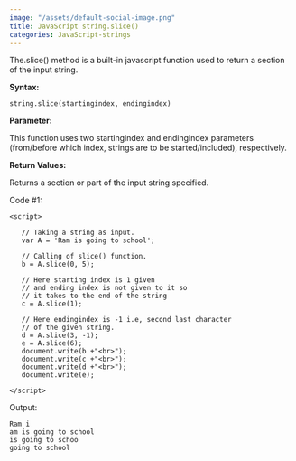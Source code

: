```yaml
---
image: "/assets/default-social-image.png"
title: JavaScript string.slice()
categories: JavaScript-strings
---
```


The.slice() method is a built-in javascript function used to return a section of the input string.

**Syntax:**

`string.slice(startingindex, endingindex)`

**Parameter:**

This function uses two startingindex and endingindex parameters (from/before which index, strings are to be started/included), respectively.

**Return Values:**

Returns a section or part of the input string specified.

Code #1:

```
<script>                     
   
   // Taking a string as input. 
   var A = 'Ram is going to school'; 
     
   // Calling of slice() function. 
   b = A.slice(0, 5); 
  
   // Here starting index is 1 given 
   // and ending index is not given to it so 
   // it takes to the end of the string   
   c = A.slice(1); 
     
   // Here endingindex is -1 i.e, second last character 
   // of the given string. 
   d = A.slice(3, -1); 
   e = A.slice(6); 
   document.write(b +"<br>"); 
   document.write(c +"<br>"); 
   document.write(d +"<br>"); 
   document.write(e);     
     
</script> 
```

Output:

```
Ram i
am is going to school
is going to schoo
going to school
```